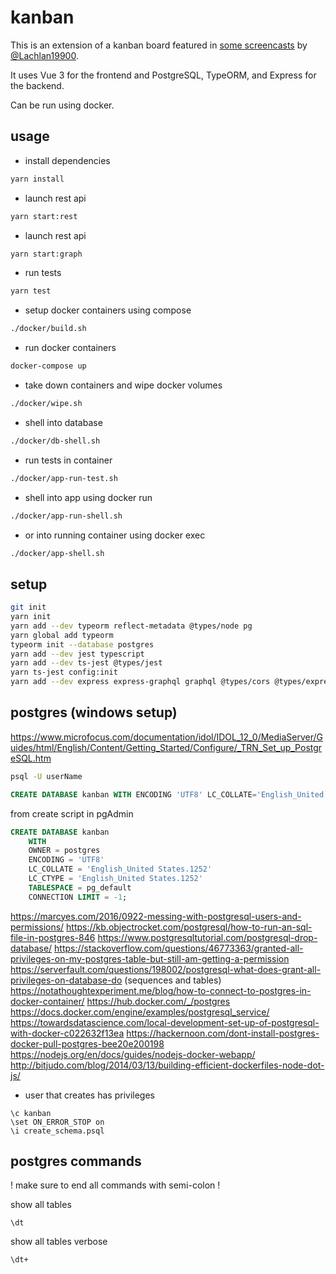 # kanban

This is an extension of a kanban board featured in [some screencasts](https://vuejs-course.com/screencasts) by [@Lachlan19900](https://twitter.com/Lachlan19900).

It uses Vue 3 for the frontend and PostgreSQL, TypeORM, and Express for the backend.

Can be run using docker.

## usage

- install dependencies

```bash
yarn install
```

- launch rest api

```bash
yarn start:rest
```

- launch rest api

```bash
yarn start:graph
```

- run tests

```bash
yarn test
```

- setup docker containers using compose

```bash
./docker/build.sh
```

- run docker containers

```bash
docker-compose up
```

- take down containers and wipe docker volumes

```bash
./docker/wipe.sh
```

- shell into database

```bash
./docker/db-shell.sh
```

- run tests in container

```bash
./docker/app-run-test.sh
```

- shell into app using docker run

```bash
./docker/app-run-shell.sh
```

- or into running container using docker exec

```bash
./docker/app-shell.sh
```

## setup

```bash
git init
yarn init
yarn add --dev typeorm reflect-metadata @types/node pg
yarn global add typeorm
typeorm init --database postgres
yarn add --dev jest typescript
yarn add --dev ts-jest @types/jest
yarn ts-jest config:init
yarn add --dev express express-graphql graphql @types/cors @types/express @vue/test-utils class-validator cors ts-node-dev type-graphql vite vue-jest
```

## postgres (windows setup)

<https://www.microfocus.com/documentation/idol/IDOL_12_0/MediaServer/Guides/html/English/Content/Getting_Started/Configure/_TRN_Set_up_PostgreSQL.htm>

```bash
psql -U userName
```

```sql
CREATE DATABASE kanban WITH ENCODING 'UTF8' LC_COLLATE='English_United States' LC_CTYPE='English_United States';
```

from create script in pgAdmin

```sql
CREATE DATABASE kanban
    WITH
    OWNER = postgres
    ENCODING = 'UTF8'
    LC_COLLATE = 'English_United States.1252'
    LC_CTYPE = 'English_United States.1252'
    TABLESPACE = pg_default
    CONNECTION LIMIT = -1;
```

<https://marcyes.com/2016/0922-messing-with-postgresql-users-and-permissions/>
<https://kb.objectrocket.com/postgresql/how-to-run-an-sql-file-in-postgres-846>
<https://www.postgresqltutorial.com/postgresql-drop-database/>
<https://stackoverflow.com/questions/46773363/granted-all-privileges-on-my-postgres-table-but-still-am-getting-a-permission>
<https://serverfault.com/questions/198002/postgresql-what-does-grant-all-privileges-on-database-do> (sequences and tables)
<https://notathoughtexperiment.me/blog/how-to-connect-to-postgres-in-docker-container/>
<https://hub.docker.com/_/postgres>
<https://docs.docker.com/engine/examples/postgresql_service/>
<https://towardsdatascience.com/local-development-set-up-of-postgresql-with-docker-c022632f13ea>
<https://hackernoon.com/dont-install-postgres-docker-pull-postgres-bee20e200198>
<https://nodejs.org/en/docs/guides/nodejs-docker-webapp/>
<http://bitjudo.com/blog/2014/03/13/building-efficient-dockerfiles-node-dot-js/>

- user that creates has privileges

```psql
\c kanban
\set ON_ERROR_STOP on
\i create_schema.psql
```

## postgres commands

! make sure to end all commands with semi-colon !

show all tables

```postgresql
\dt
```

show all tables verbose

```postgresql
\dt+
```
